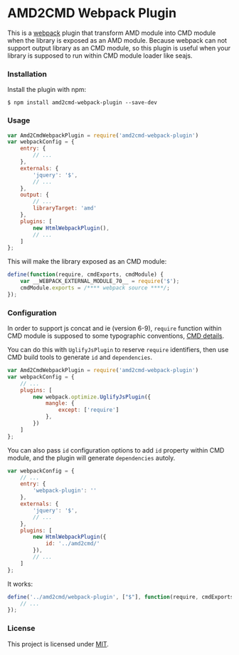 # AMD2CMD Webpack Plugin

This is a [webpack](http://webpack.github.io/) plugin that transform AMD module into CMD module when the library is exposed as an AMD module. Because webpack can not support output library as an CMD module, so this plugin is useful when your library is supposed to run within CMD module loader like seajs.

### Installation
Install the plugin with npm:
```shell
$ npm install amd2cmd-webpack-plugin --save-dev
```

### Usage
```javascript
var Amd2CmdWebpackPlugin = require('amd2cmd-webpack-plugin')
var webpackConfig = {
    entry: {
        // ...
    },
    externals: {
        'jquery': '$',
        // ...
    },
    output: {
        // ...
        libraryTarget: 'amd'
    },
    plugins: [
        new HtmlWebpackPlugin(),
        // ...
    ]
};
```

This will make the library exposed as an CMD module:
```javascript
define(function(require, cmdExports, cmdModule) {
    var __WEBPACK_EXTERNAL_MODULE_70__ = require('$');
    cmdModule.exports = /**** webpack source ****/;
});
```

### Configuration
In order to support js concat and ie (version 6-9), `require` function within CMD module is supposed to some typographic conventions, [CMD details](https://github.com/seajs/seajs/issues/426). 

You can do this with `UglifyJsPlugin` to reserve `require` identifiers, then use CMD build tools to generate `id` and `dependencies`.
```javascript
var Amd2CmdWebpackPlugin = require('amd2cmd-webpack-plugin')
var webpackConfig = {
    // ...
    plugins: [
        new webpack.optimize.UglifyJsPlugin({
            mangle: {
                except: ['require']
            },
        })
    ]
};
```

You can also pass `id` configuration options to add `id` property within CMD module, and the plugin will generate `dependencies` autoly.
```javascript
var webpackConfig = {
    // ...
    entry: {
        'webpack-plugin': ''
    },
    externals: {
        'jquery': '$',
        // ...
    },
    plugins: [
        new HtmlWebpackPlugin({
            id: '../amd2cmd/'
        }),
        // ...
    ]
};
```
It works:
```javascript
define('../amd2cmd/webpack-plugin', ["$"], function(require, cmdExports, cmdModule) {
    // ...
});
```

### License

This project is licensed under [MIT](https://github.com/jantimon/html-webpack-plugin/blob/master/LICENSE).